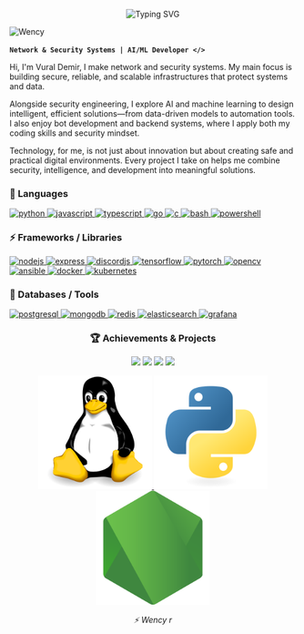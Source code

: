 <p align="center"> <img src="https://readme-typing-svg.herokuapp.com?size=25&duration=4000&color=0e75b6&center=true&vCenter=true&lines=Hi%2C+I'm+Wêncy!;Network+%26+Security+Systems;AI+ML+Developer+</>" alt="Typing SVG" /> </p>

<p align="left"> <img src="https://img.shields.io/static/v1?label=Profile%20views&message=1,567,928&color=0e75b6&style=flat" alt="Wency" title=":D!" /> </p>

**`Network & Security Systems | AI/ML Developer </>`**

Hi, I'm Vural Demir, I make network and security systems. My main focus is building secure, reliable, and scalable infrastructures that protect systems and data.

Alongside security engineering, I explore AI and machine learning to design intelligent, efficient solutions—from data-driven models to automation tools. I also enjoy bot development and backend systems, where I apply both my coding skills and security mindset.

Technology, for me, is not just about innovation but about creating safe and practical digital environments. Every project I take on helps me combine security, intelligence, and development into meaningful solutions.

<!-- LANGUAGES -->
<h3 align="left">🚀 Languages</h3>
<p align="left">
  <!-- Python -->
  <a href="https://www.python.org" target="_blank">
    <img src="https://cdn.jsdelivr.net/gh/devicons/devicon/icons/python/python-original.svg" alt="python" width="40" height="40"/>
  </a>
  <!-- JavaScript -->
  <a href="https://developer.mozilla.org/en-US/docs/Web/JavaScript" target="_blank">
    <img src="https://cdn.jsdelivr.net/gh/devicons/devicon/icons/javascript/javascript-original.svg" alt="javascript" width="40" height="40"/>
  </a>
  <!-- TypeScript -->
  <a href="https://www.typescriptlang.org/" target="_blank">
    <img src="https://cdn.jsdelivr.net/gh/devicons/devicon/icons/typescript/typescript-original.svg" alt="typescript" width="40" height="40"/>
  </a>
  <!-- Go -->
  <a href="https://go.dev/" target="_blank">
    <img src="https://cdn.jsdelivr.net/gh/devicons/devicon/icons/go/go-original.svg" alt="go" width="40" height="40"/>
  </a>
  <!-- C -->
  <a href="https://www.cprogramming.com/" target="_blank">
    <img src="https://cdn.jsdelivr.net/gh/devicons/devicon/icons/c/c-original.svg" alt="c" width="40" height="40"/>
  </a>
  <!-- Bash -->
  <a href="https://www.gnu.org/software/bash/" target="_blank">
    <img src="https://cdn.jsdelivr.net/gh/devicons/devicon/icons/bash/bash-original.svg" alt="bash" width="40" height="40"/>
  </a>
  <!-- PowerShell -->
  <a href="https://learn.microsoft.com/powershell/" target="_blank">
    <img src="https://cdn.jsdelivr.net/gh/devicons/devicon/icons/powershell/powershell-original.svg" alt="powershell" width="40" height="40"/>
  </a>
</p>

<!-- FRAMEWORKS / LIBRARIES -->
<h3 align="left">⚡ Frameworks / Libraries</h3>
<p align="left">
  <!-- Node.js -->
  <a href="https://nodejs.org/" target="_blank">
    <img src="https://cdn.jsdelivr.net/gh/devicons/devicon/icons/nodejs/nodejs-original.svg" alt="nodejs" width="40" height="40"/>
  </a>
  <!-- Express -->
  <a href="https://expressjs.com/" target="_blank">
    <img src="https://cdn.jsdelivr.net/gh/devicons/devicon/icons/express/express-original.svg" alt="express" width="40" height="40"/>
  </a>
  <!-- Discord.js -->
  <a href="https://discord.js.org/" target="_blank">
    <img src="https://cdn.jsdelivr.net/gh/devicons/devicon/icons/discordjs/discordjs-original.svg" alt="discordjs" width="40" height="40"/>
  </a>
  <!-- TensorFlow -->
  <a href="https://www.tensorflow.org/" target="_blank">
    <img src="https://cdn.jsdelivr.net/gh/devicons/devicon/icons/tensorflow/tensorflow-original.svg" alt="tensorflow" width="40" height="40"/>
  </a>
  <!-- PyTorch -->
  <a href="https://pytorch.org/" target="_blank">
    <img src="https://cdn.jsdelivr.net/gh/devicons/devicon/icons/pytorch/pytorch-original.svg" alt="pytorch" width="40" height="40"/>
  </a>
  <!-- OpenCV -->
  <a href="https://opencv.org/" target="_blank">
    <img src="https://cdn.jsdelivr.net/gh/devicons/devicon/icons/opencv/opencv-original.svg" alt="opencv" width="40" height="40"/>
  </a>
  <!-- Ansible -->
  <a href="https://www.ansible.com/" target="_blank">
    <img src="https://cdn.jsdelivr.net/gh/devicons/devicon/icons/ansible/ansible-original.svg" alt="ansible" width="40" height="40"/>
  </a>
  <!-- Docker -->
  <a href="https://www.docker.com/" target="_blank">
    <img src="https://cdn.jsdelivr.net/gh/devicons/devicon/icons/docker/docker-original.svg" alt="docker" width="40" height="40"/>
  </a>
  <!-- Kubernetes -->
  <a href="https://kubernetes.io/" target="_blank">
    <img src="https://cdn.jsdelivr.net/gh/devicons/devicon/icons/kubernetes/kubernetes-plain.svg" alt="kubernetes" width="40" height="40"/>
  </a>
</p>

<!-- DATABASES / TOOLS -->
<h3 align="left">💾 Databases / Tools</h3>
<p align="left">
  <!-- PostgreSQL -->
  <a href="https://www.postgresql.org/" target="_blank">
    <img src="https://cdn.jsdelivr.net/gh/devicons/devicon/icons/postgresql/postgresql-original.svg" alt="postgresql" width="40" height="40"/>
  </a>
  <!-- MongoDB -->
  <a href="https://www.mongodb.com/" target="_blank">
    <img src="https://cdn.jsdelivr.net/gh/devicons/devicon/icons/mongodb/mongodb-original.svg" alt="mongodb" width="40" height="40"/>
  </a>
  <!-- Redis -->
  <a href="https://redis.io/" target="_blank">
    <img src="https://cdn.jsdelivr.net/gh/devicons/devicon/icons/redis/redis-original.svg" alt="redis" width="40" height="40"/>
  </a>
  <!-- Elasticsearch -->
  <a href="https://www.elastic.co/elasticsearch/" target="_blank">
    <img src="https://cdn.jsdelivr.net/gh/devicons/devicon/icons/elasticsearch/elasticsearch-original.svg" alt="elasticsearch" width="40" height="40"/>
  </a>
  <!-- Grafana -->
  <a href="https://grafana.com/" target="_blank">
    <img src="https://cdn.jsdelivr.net/gh/devicons/devicon/icons/grafana/grafana-original.svg" alt="grafana" width="40" height="40"/>
  </a>
</p>


  <!-- DILLER -->

<h3 align="center">🏆 Achievements & Projects</h3>

<p align="center">
  <img src="https://img.shields.io/badge/🛡️-Top%201%25%20Security%20Engineer-blueviolet?style=for-the-badge" />
  <img src="https://img.shields.io/badge/🤖-AI%2FML%20Hackathon%20Winner-gold?style=for-the-badge" />
  <img src="https://img.shields.io/badge/🚀-100%2B%20Projects%20Launched-success?style=for-the-badge" />
  <img src="https://img.shields.io/badge/💻-Discord%20Bot%20Developer-9cf?style=for-the-badge" />
</p>

<p align="center">
  <!-- Ağ & Güvenlik Projesi -->
  <a href="https://example.com" target="_blank">
    <img src="https://raw.githubusercontent.com/devicons/devicon/master/icons/linux/linux-original.svg" alt="Security Project" width="200" />
  </a>
  <!-- AI/ML Projesi -->
  <a href="https://example.com" target="_blank">
    <img src="https://raw.githubusercontent.com/devicons/devicon/master/icons/python/python-original.svg" alt="AI/ML Project" width="200" />
  </a>
  <!-- Discord Bot / Backend -->
  <a href="https://example.com" target="_blank">
    <img src="https://raw.githubusercontent.com/devicons/devicon/master/icons/nodejs/nodejs-original.svg" alt="Discord Bot Project" width="200" />
  </a>
</p>

<p align="center">
  <i>⚡ Wency r</i>
</p>


